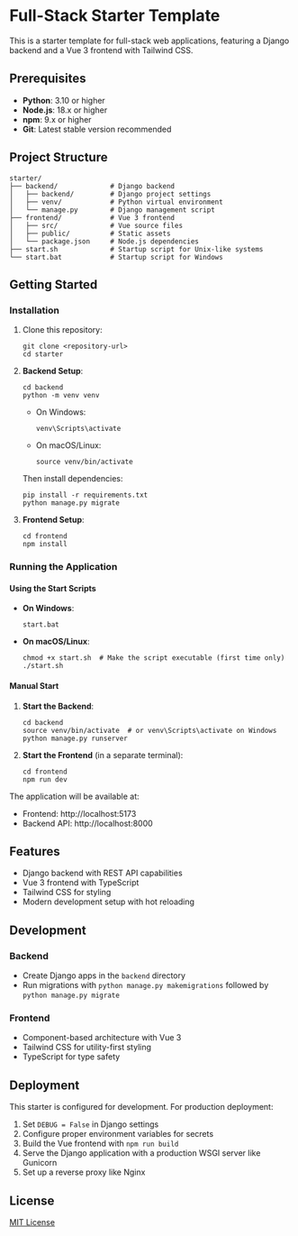 # Full-Stack Starter Template

This is a starter template for full-stack web applications, featuring a Django backend and a Vue 3 frontend with Tailwind CSS.

## Prerequisites

- **Python**: 3.10 or higher
- **Node.js**: 18.x or higher
- **npm**: 9.x or higher
- **Git**: Latest stable version recommended

## Project Structure

```
starter/
├── backend/             # Django backend
│   ├── backend/         # Django project settings
│   ├── venv/            # Python virtual environment
│   └── manage.py        # Django management script
├── frontend/            # Vue 3 frontend
│   ├── src/             # Vue source files
│   ├── public/          # Static assets
│   └── package.json     # Node.js dependencies
├── start.sh             # Startup script for Unix-like systems
└── start.bat            # Startup script for Windows
```

## Getting Started

### Installation

1. Clone this repository:

   ```
   git clone <repository-url>
   cd starter
   ```

2. **Backend Setup**:

   ```
   cd backend
   python -m venv venv
   ```

   - On Windows:

     ```
     venv\Scripts\activate
     ```

   - On macOS/Linux:
     ```
     source venv/bin/activate
     ```

   Then install dependencies:

   ```
   pip install -r requirements.txt
   python manage.py migrate
   ```

3. **Frontend Setup**:
   ```
   cd frontend
   npm install
   ```

### Running the Application

#### Using the Start Scripts

- **On Windows**:

  ```
  start.bat
  ```

- **On macOS/Linux**:
  ```
  chmod +x start.sh  # Make the script executable (first time only)
  ./start.sh
  ```

#### Manual Start

1. **Start the Backend**:

   ```
   cd backend
   source venv/bin/activate  # or venv\Scripts\activate on Windows
   python manage.py runserver
   ```

2. **Start the Frontend** (in a separate terminal):
   ```
   cd frontend
   npm run dev
   ```

The application will be available at:

- Frontend: http://localhost:5173
- Backend API: http://localhost:8000

## Features

- Django backend with REST API capabilities
- Vue 3 frontend with TypeScript
- Tailwind CSS for styling
- Modern development setup with hot reloading

## Development

### Backend

- Create Django apps in the `backend` directory
- Run migrations with `python manage.py makemigrations` followed by `python manage.py migrate`

### Frontend

- Component-based architecture with Vue 3
- Tailwind CSS for utility-first styling
- TypeScript for type safety

## Deployment

This starter is configured for development. For production deployment:

1. Set `DEBUG = False` in Django settings
2. Configure proper environment variables for secrets
3. Build the Vue frontend with `npm run build`
4. Serve the Django application with a production WSGI server like Gunicorn
5. Set up a reverse proxy like Nginx

## License

[MIT License](LICENSE)
